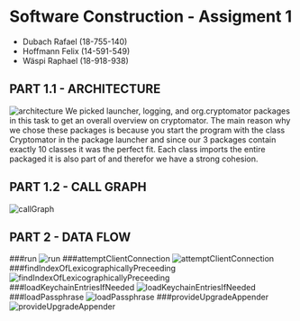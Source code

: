 
# Software Construction - Assigment 1

- Dubach Rafael (18-755-140)
- Hoffmann Felix (14-591-549)
- Wäspi Raphael (18-918-938)

## PART 1.1 - ARCHITECTURE
![architecture](architecture.jpg)
We picked launcher, logging, and org.cryptomator packages in this task to get 
an overall overview on cryptomator. The main reason why we chose these packages 
is because you start the program with the class Cryptomator in the package launcher and 
since our 3 packages contain exactly 10 classes it was the perfect fit. Each class 
imports the entire packaged it is also part of and therefor we have a strong cohesion. 
## PART 1.2 - CALL GRAPH
![callGraph](callGraph.png)
## PART 2 - DATA FLOW
###run
![run](run.png)
###attemptClientConnection
![attemptClientConnection](attemptClientConnection.png)
###findIndexOfLexicographicallyPreceeding
![findIndexOfLexicographicallyPreceeding](findIndexOfLexicographicallyPreceeding.png)
###loadKeychainEntriesIfNeeded
![loadKeychainEntriesIfNeeded](loadKeychainEntriesIfNeeded.png)
###loadPassphrase
![loadPassphrase](loadPassphrase.png)
###provideUpgradeAppender
![provideUpgradeAppender](provideUpgradeAppender.png)